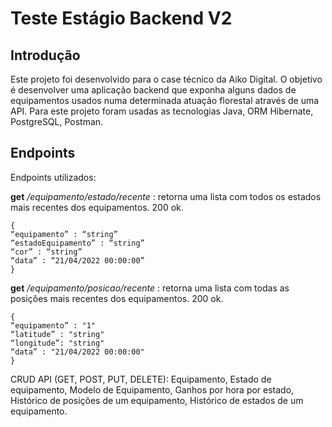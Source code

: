 # Teste Estágio Backend V2

## Introdução

Este projeto foi desenvolvido para o case técnico da Aiko Digital. O objetivo é desenvolver uma aplicação backend que exponha alguns dados de equipamentos usados numa determinada atuação florestal através de uma API. Para este projeto foram usadas as tecnologias Java, ORM Hibernate, PostgreSQL, Postman.

## Endpoints

Endpoints utilizados:

**get** _/equipamento/estado/recente_ : retorna uma lista com todos os estados mais recentes dos equipamentos.
200 ok.

```
{
“equipamento” : “string”
“estadoEquipamento” : “string”
“cor” : “string”
“data” : “21/04/2022 00:00:00”
}
``` 

**get** _/equipamento/posicao/recente_ : retorna uma lista com todas as posições mais recentes dos equipamentos.
200 ok.

```
{
“equipamento” : "1"
“latitude” : "string"
“longitude”: "string"
“data” : "21/04/2022 00:00:00"
}
```

CRUD API (GET, POST, PUT, DELETE): Equipamento, Estado de equipamento, Modelo de Equipamento, Ganhos por hora por estado, Histórico de posições de um equipamento, Histórico de estados de um equipamento.
